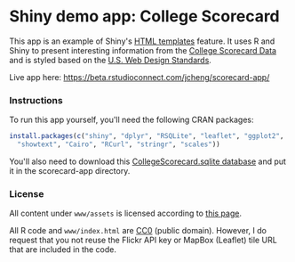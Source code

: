 # Shiny demo app: College Scorecard

This app is an example of Shiny's [HTML templates](http://shiny.rstudio.com/articles/templates.html) feature. It uses R and Shiny to present interesting information from the [College Scorecard Data](https://collegescorecard.ed.gov/data/) and is styled based on the [U.S. Web Design Standards](https://playbook.cio.gov/designstandards/).

Live app here: https://beta.rstudioconnect.com/jcheng/scorecard-app/

### Instructions

To run this app yourself, you'll need the following CRAN packages:

```r
install.packages(c("shiny", "dplyr", "RSQLite", "leaflet", "ggplot2",
  "showtext", "Cairo", "RCurl", "stringr", "scales"))
```

You'll also need to download this [CollegeScorecard.sqlite database](https://www.dropbox.com/s/rw846tfjj73eqin/CollegeScorecard.sqlite?dl=0) and put it in the scorecard-app directory.

### License

All content under `www/assets` is licensed according to [this page](https://github.com/18F/web-design-standards/blob/18f-pages-staging/LICENSE.md).

All R code and `www/index.html` are [CC0](https://creativecommons.org/publicdomain/zero/1.0/) (public domain). However, I do request that you not reuse the Flickr API key or MapBox (Leaflet) tile URL that are included in the code.